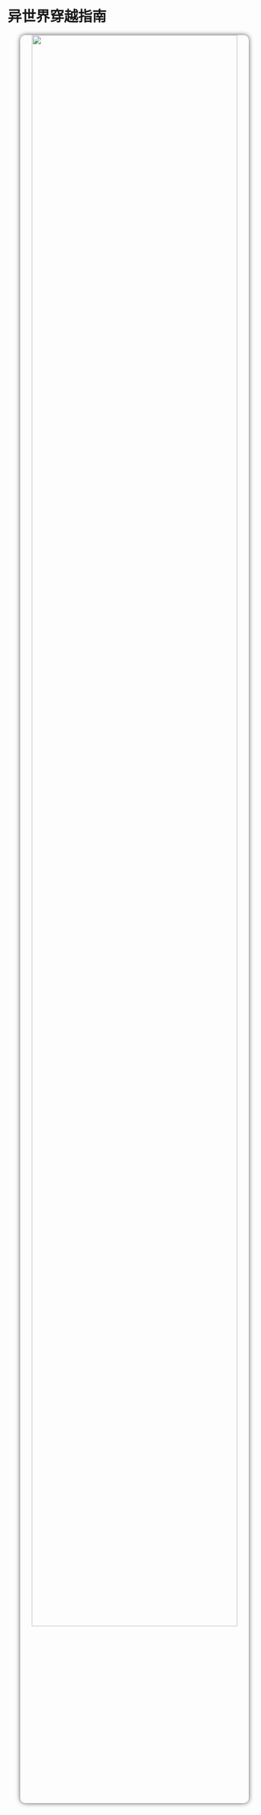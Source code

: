 # 异世界穿越指南

<div align="center">
<img id="coverimg" style="
border-radius:10px;
width:90%;
box-shadow: 0px 0px 10px rgb(82 82 82);
" src="http://beiklive.top:6360/img/32f5bbb0-4206-429a-86ad-f5d1ab91072b.jpg">
</div>